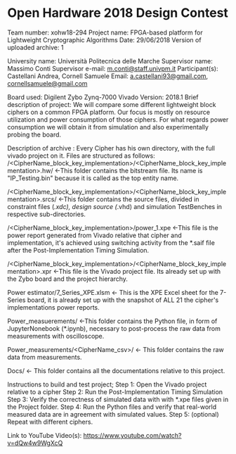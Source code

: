 # Open Hardware 2018 Design Contest
Team number: xohw18-294
Project name: FPGA-based platform for Lightweight Cryptographic Algorithms
Date: 29/06/2018
Version of uploaded archive: 1

University name: Università Politecnica delle Marche
Supervisor name: Massimo Conti
Supervisor e-mail: m.conti@staff.univpm.it
Participant(s): Castellani Andrea, Cornell Samuele
Email: a.castellani93@gmail.com, cornellsamuele@gmail.com


Board used: Digilent  Zybo  Zynq-7000
Vivado Version: 2018.1
Brief description of project: We will compare some different lightweight block ciphers on a common FPGA platform. Our focus is mostly on resource utilization and power consumption of those ciphers. For what regards power consumption we will obtain it from simulation and also experimentally probing the board.


Description of archive :
Every Cipher has his own directory, with the full vivado project on it. 
Files are structured as follows:
<CipherName>/<CipherName_block_key_implementation>/<CipherName_block_key_implementation>.hw/ <-This folder contains the bitstream file. Its name is "IP_Testing.bin" because it is called as the top entity name.

<CipherName>/<CipherName_block_key_implementation>/<CipherName_block_key_implementation>.srcs/ <-This folder contains the source files, divided in constraint files (*.xdc), design source (*.vhd) and simulation TestBenches in respective sub-directories.

<CipherName>/<CipherName_block_key_implementation>/power_1.xpe <-This file is the power report generated from Vivado relative that cipher and implementation, it's achieved using switching activity from the *.saif file after the Post-Implementation Timing Simulation.

<CipherName>/<CipherName_block_key_implementation>/<CipherName_block_key_implementation>.xpr <-This file is the Vivado project file. Its already set up with the Zybo board and the project hierarchy.

Power estimator/7_Series_XPE.xlsm <- This is the XPE Excel sheet for the 7-Series board, it is already set up with the snapshot of ALL 21 the cipher's implementations power reports.

Power_measuerements/ <-This folder contains the Python file, in form of JupyterNonebook (*.ipynb), necessary to post-process the raw data from measurements with oscilloscope.

Power_measurements/<CipherName_csv>/ <- This folder contains the raw data from measurements.

Docs/ <- This folder contains all the documentations relative to this project.


Instructions to build and test project;
Step 1:
Open the Vivado project relative to a cipher
Step 2:
Run the Post-Implementation Timing Simulation
Step 3:
Verify the correctness of simulated data with with *.xpe files given in the Project folder.
Step 4:
Run the Python files and verify that real-world measured data are in agreement with simulated values.
Step 5: (optional)
Repeat with different ciphers.

Link to YouTube Video(s): https://www.youtube.com/watch?v=dQw4w9WgXcQ
